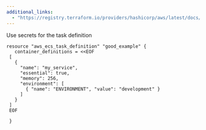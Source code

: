 ```yaml
---
additional_links: 
  - "https://registry.terraform.io/providers/hashicorp/aws/latest/docs/resources/ecs_task_definition"
---
```


Use secrets for the task definition

```hcl
resource "aws_ecs_task_definition" "good_example" {
   container_definitions = <<EOF
 [
   {
     "name": "my_service",
     "essential": true,
     "memory": 256,
     "environment": [
       { "name": "ENVIRONMENT", "value": "development" }
     ]
   }
 ]
 EOF
 
 }
```
